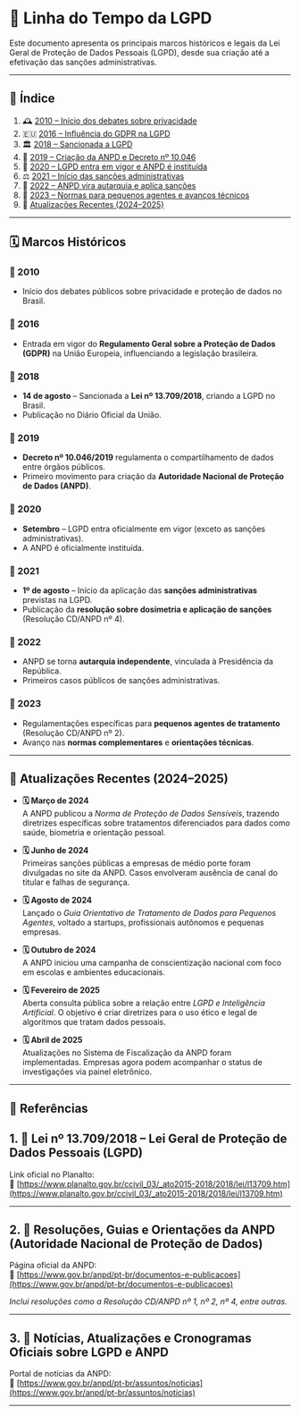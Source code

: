 # 🧾 Linha do Tempo da LGPD

Este documento apresenta os principais marcos históricos e legais da Lei Geral de Proteção de Dados Pessoais (LGPD), desde sua criação até a efetivação das sanções administrativas.

---

## 📌 Índice

1. 🕰️ [2010 – Início dos debates sobre privacidade](#-2010)
2. 🇪🇺 [2016 – Influência do GDPR na LGPD](#-2016)
3. 🏛️ [2018 – Sancionada a LGPD](#-2018)
4. 🏢 [2019 – Criação da ANPD e Decreto nº 10.046](#-2019)
5. 📜 [2020 – LGPD entra em vigor e ANPD é instituída](#-2020)
6. ⚖️ [2021 – Início das sanções administrativas](#-2021)
7. 🧾 [2022 – ANPD vira autarquia e aplica sanções](#-2022)
8. 🧩 [2023 – Normas para pequenos agentes e avanços técnicos](#-2023)
9. 🔄 [Atualizações Recentes (2024–2025)](#-atualizações-recentes-20242025)

---

## 🗓️ Marcos Históricos

### 📌 2010
- Início dos debates públicos sobre privacidade e proteção de dados no Brasil.

### 📌 2016
- Entrada em vigor do **Regulamento Geral sobre a Proteção de Dados (GDPR)** na União Europeia, influenciando a legislação brasileira.

### 📌 2018
- **14 de agosto** – Sancionada a **Lei nº 13.709/2018**, criando a LGPD no Brasil.
- Publicação no Diário Oficial da União.

### 📌 2019
- **Decreto nº 10.046/2019** regulamenta o compartilhamento de dados entre órgãos públicos.
- Primeiro movimento para criação da **Autoridade Nacional de Proteção de Dados (ANPD)**.

### 📌 2020
- **Setembro** – LGPD entra oficialmente em vigor (exceto as sanções administrativas).
- A ANPD é oficialmente instituída.

### 📌 2021
- **1º de agosto** – Início da aplicação das **sanções administrativas** previstas na LGPD.
- Publicação da **resolução sobre dosimetria e aplicação de sanções** (Resolução CD/ANPD nº 4).

### 📌 2022
- ANPD se torna **autarquia independente**, vinculada à Presidência da República.
- Primeiros casos públicos de sanções administrativas.

### 📌 2023
- Regulamentações específicas para **pequenos agentes de tratamento** (Resolução CD/ANPD nº 2).
- Avanço nas **normas complementares** e **orientações técnicas**.

---

## 📅 Atualizações Recentes (2024–2025)

- **🗓️ Março de 2024**  
  A ANPD publicou a *Norma de Proteção de Dados Sensíveis*, trazendo diretrizes específicas sobre tratamentos diferenciados para dados como saúde, biometria e orientação pessoal.

- **🗓️ Junho de 2024**  
  Primeiras sanções públicas a empresas de médio porte foram divulgadas no site da ANPD. Casos envolveram ausência de canal do titular e falhas de segurança.

- **🗓️ Agosto de 2024**  
  Lançado o *Guia Orientativo de Tratamento de Dados para Pequenos Agentes*, voltado a startups, profissionais autônomos e pequenas empresas.

- **🗓️ Outubro de 2024**  
  A ANPD iniciou uma campanha de conscientização nacional com foco em escolas e ambientes educacionais.

- **🗓️ Fevereiro de 2025**  
  Aberta consulta pública sobre a relação entre *LGPD e Inteligência Artificial*. O objetivo é criar diretrizes para o uso ético e legal de algoritmos que tratam dados pessoais.

- **🗓️ Abril de 2025**  
  Atualizações no Sistema de Fiscalização da ANPD foram implementadas. Empresas agora podem acompanhar o status de investigações via painel eletrônico.

---

## 📎 Referências

## 1. 📜 Lei nº 13.709/2018 – Lei Geral de Proteção de Dados Pessoais (LGPD)

Link oficial no Planalto:  
🔗 [https://www.planalto.gov.br/ccivil_03/_ato2015-2018/2018/lei/l13709.htm](https://www.planalto.gov.br/ccivil_03/_ato2015-2018/2018/lei/l13709.htm)

---

## 2. 📘 Resoluções, Guias e Orientações da ANPD (Autoridade Nacional de Proteção de Dados)

Página oficial da ANPD:  
🔗 [https://www.gov.br/anpd/pt-br/documentos-e-publicacoes](https://www.gov.br/anpd/pt-br/documentos-e-publicacoes)

*Inclui resoluções como a Resolução CD/ANPD nº 1, nº 2, nº 4, entre outras.*

---

## 3. 📰 Notícias, Atualizações e Cronogramas Oficiais sobre LGPD e ANPD

Portal de notícias da ANPD:  
🔗 [https://www.gov.br/anpd/pt-br/assuntos/noticias](https://www.gov.br/anpd/pt-br/assuntos/noticias)

---

